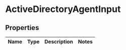 # ActiveDirectoryAgentInput

## Properties
Name | Type | Description | Notes
------------ | ------------- | ------------- | -------------

